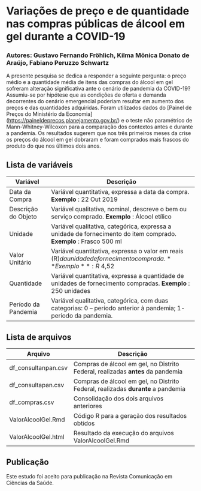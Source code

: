 # Variações de preço e de quantidade nas compras públicas de álcool em gel durante a COVID-19

### Autores: Gustavo Fernando Fröhlich, Kilma Mônica Donato de Araújo, Fabiano Peruzzo Schwartz

A presente pesquisa se dedica a responder a seguinte pergunta: o preço médio e a quantidade média de itens das compras do álcool em gel sofreram alteração significativa ante o cenário de pandemia da COVID-19? Assumiu-se por hipótese que as condições de oferta e demanda decorrentes do cenário emergencial poderiam resultar em aumento dos preços e das quantidades adquiridas. Foram utilizados dados do [Painel de Preços do Ministério da Economia] (https://paineldeprecos.planejamento.gov.br/) e o teste não paramétrico de Mann-Whitney-Wilcoxon para a comparação dos contextos antes e durante a pandemia. Os resultados sugerem que nos três primeiros meses da crise os preços do álcool em gel dobraram e foram comprados mais frascos do produto do que nos últimos dois anos.  

## Lista de variáveis

| **Variável** | **Descrição** |
| --- | --- |
| Data da Compra | Variável quantitativa, expressa a data da compra. **Exemplo** : 22 Out 2019 |
| Descrição do Objeto | Variável qualitativa, nominal, descreve o bem ou serviço comprado. **Exemplo** : Álcool etílico |
| Unidade | Variável qualitativa, categórica, expressa a unidade de fornecimento do item comprado. **Exemplo** : Frasco 500 ml |
| Valor Unitário | Variável quantitativa, expressa o valor em reais (R$) da unidade de fornecimento comprada. **Exemplo** : R$ 4,52 |
| Quantidade | Variável quantitativa, expressa a quantidade de unidades de fornecimento compradas. **Exemplo** : 250 unidades |
| Período da Pandemia | Variável qualitativa, categórica, com duas categorias: 0 – período anterior à pandemia; 1- período da pandemia. |

## Lista de arquivos

| **Arquivo** | **Descrição** |
| --- | --- |
| df_consultanpan.csv | Compras de álcool em gel, no Distrito Federal, realizadas **antes** da pandemia |
| df_consultapan.csv | Compras de álcool em gel, no Distrito Federal, realizadas **durante** a pandemia |
| df_compras.csv | Consolidação dos dois arquivos anteriores |
| ValorAlcoolGel.Rmd | Código R para a geração dos resultados obtidos |
| ValorAlcoolGel.html | Resultado da execução do arquivos ValorAlcoolGel.Rmd |


## Publicação 

Este estudo foi aceito para publicação na Revista Comunicação em Ciências da Saúde.

